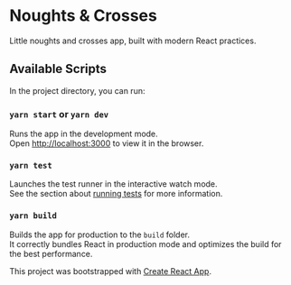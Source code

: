 
# Noughts & Crosses

Little noughts and crosses app, built with modern React practices.

## Available Scripts

In the project directory, you can run:

### `yarn start` or `yarn dev`

Runs the app in the development mode.<br />
Open [http://localhost:3000](http://localhost:3000) to view it in the browser.

### `yarn test`

Launches the test runner in the interactive watch mode.<br />
See the section about [running tests](https://facebook.github.io/create-react-app/docs/running-tests) for more information.

### `yarn build`

Builds the app for production to the `build` folder.<br />
It correctly bundles React in production mode and optimizes the build for the best performance.


This project was bootstrapped with [Create React App](https://github.com/facebook/create-react-app).
